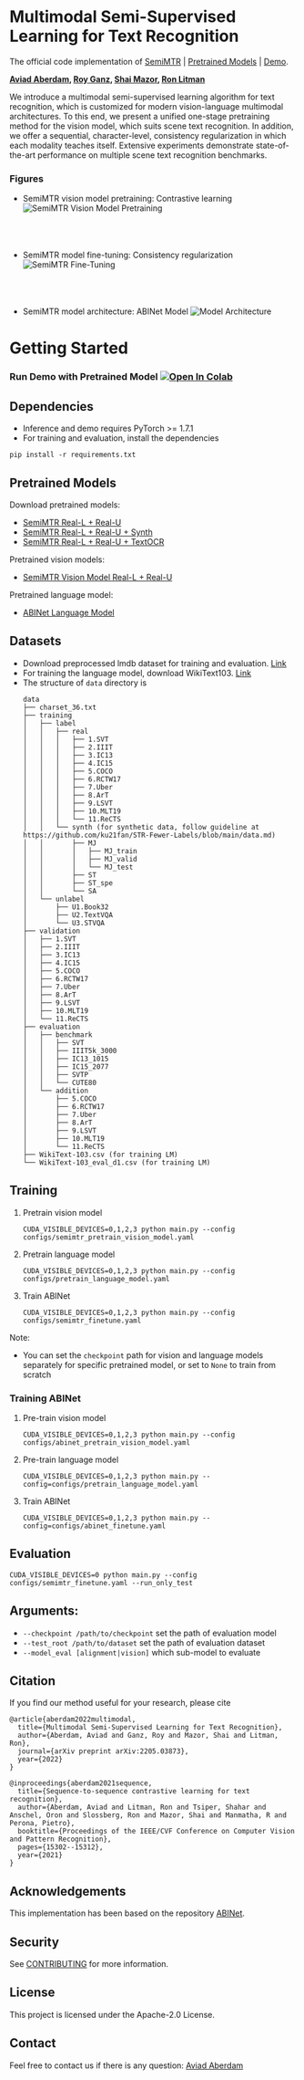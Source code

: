 # Multimodal Semi-Supervised Learning for Text Recognition

The official code implementation of [SemiMTR](https://arxiv.org/pdf/2205.03873)
| [Pretrained Models](#Pretrained-Models) | [Demo](#demo).

**[Aviad Aberdam](https://sites.google.com/view/aviad-aberdam/home),
[Roy Ganz](https://il.linkedin.com/in/roy-ganz-270592),
[Shai Mazor](https://il.linkedin.com/in/shai-mazor-529771b),
[Ron Litman](https://scholar.google.com/citations?hl=iw&user=69GY5dEAAAAJ)**

We introduce a multimodal semi-supervised learning algorithm for text recognition, which is customized for modern
vision-language multimodal architectures. To this end, we present a unified one-stage pretraining method for the vision
model, which suits scene text recognition. In addition, we offer a sequential, character-level, consistency
regularization in which each modality teaches itself. Extensive experiments demonstrate state-of-the-art performance on
multiple scene text recognition benchmarks.

### Figures

- SemiMTR vision model pretraining: Contrastive learning
  ![SemiMTR Vision Model Pretraining](figures/semimtr_vision_pretraining.svg)
  <br/><br/><br/><br/>

- SemiMTR model fine-tuning: Consistency regularization
  ![SemiMTR Fine-Tuning](figures/semimtr_cosistency_regularization.svg)
  <br/><br/><br/><br/>

- SemiMTR model architecture: ABINet Model
  ![Model Architecture](figures/abinet_model_architecture.svg)

# Getting Started

<h3 id="demo"> 
    Run Demo with Pretrained Model 
    <a 
    href="https://colab.research.google.com/github/amazon-research/semimtr-text-recognition/blob/master/notebook_demo.ipynb" target="_parent">
    <img src="https://colab.research.google.com/assets/colab-badge.svg" alt="Open In Colab"/>
    </a> 
</h3>

## Dependencies

- Inference and demo requires PyTorch >= 1.7.1
- For training and evaluation, install the dependencies

```
pip install -r requirements.txt
```

## Pretrained Models

Download pretrained models:

- [SemiMTR Real-L + Real-U](https://awscv-public-data.s3.us-west-2.amazonaws.com/semimtr/semimtr_real_l_and_u.pth)
- [SemiMTR Real-L + Real-U + Synth](https://awscv-public-data.s3.us-west-2.amazonaws.com/semimtr/semimtr_real_l_and_u_and_synth.pth)
- [SemiMTR Real-L + Real-U + TextOCR](https://awscv-public-data.s3.us-west-2.amazonaws.com/semimtr/semimtr_real_l_and_u_and_textocr.pth)

Pretrained vision models:

- [SemiMTR Vision Model Real-L + Real-U](https://awscv-public-data.s3.us-west-2.amazonaws.com/semimtr/semimtr_vision_model_real_l_and_u.pth)

Pretrained language model:

- [ABINet Language Model](https://awscv-public-data.s3.us-west-2.amazonaws.com/semimtr/abinet_language_model.pth)

## Datasets

- Download preprocessed lmdb dataset for training and
  evaluation.  [Link](https://github.com/ku21fan/STR-Fewer-Labels/blob/main/data.md#download-preprocessed-lmdb-dataset-for-traininig-and-evaluation)
- For training the language model, download WikiText103. [Link](https://github.com/FangShancheng/ABINet#datasets)
- The structure of `data` directory is
    ```
    data
    ├── charset_36.txt
    ├── training
    │   ├── label
    │   │   ├── real
    │   │   │   ├── 1.SVT
    │   │   │   ├── 2.IIIT
    │   │   │   ├── 3.IC13
    │   │   │   ├── 4.IC15
    │   │   │   ├── 5.COCO
    │   │   │   ├── 6.RCTW17
    │   │   │   ├── 7.Uber
    │   │   │   ├── 8.ArT
    │   │   │   ├── 9.LSVT
    │   │   │   ├── 10.MLT19
    │   │   │   └── 11.ReCTS
    │   │   └── synth (for synthetic data, follow guideline at https://github.com/ku21fan/STR-Fewer-Labels/blob/main/data.md)
    │   │       ├── MJ
    │   │       │   ├── MJ_train
    │   │       │   ├── MJ_valid
    │   │       │   └── MJ_test
    │   │       ├── ST
    │   │       ├── ST_spe
    │   │       └── SA
    │   └── unlabel
    │       ├── U1.Book32
    │       ├── U2.TextVQA
    │       └── U3.STVQA
    ├── validation
    │   ├── 1.SVT
    │   ├── 2.IIIT
    │   ├── 3.IC13
    │   ├── 4.IC15
    │   ├── 5.COCO
    │   ├── 6.RCTW17
    │   ├── 7.Uber
    │   ├── 8.ArT
    │   ├── 9.LSVT
    │   ├── 10.MLT19
    │   └── 11.ReCTS
    ├── evaluation
    │   ├── benchmark
    │   │   ├── SVT
    │   │   ├── IIIT5k_3000
    │   │   ├── IC13_1015
    │   │   ├── IC15_2077
    │   │   ├── SVTP
    │   │   └── CUTE80
    │   └── addition
    │       ├── 5.COCO
    │       ├── 6.RCTW17
    │       ├── 7.Uber
    │       ├── 8.ArT
    │       ├── 9.LSVT
    │       ├── 10.MLT19
    │       └── 11.ReCTS 
    ├── WikiText-103.csv (for training LM)
    └── WikiText-103_eval_d1.csv (for training LM)
    ```

## Training

1. Pretrain vision model
    ```
    CUDA_VISIBLE_DEVICES=0,1,2,3 python main.py --config configs/semimtr_pretrain_vision_model.yaml
    ```
2. Pretrain language model
    ```
    CUDA_VISIBLE_DEVICES=0,1,2,3 python main.py --config configs/pretrain_language_model.yaml
    ```
3. Train ABINet
    ```
    CUDA_VISIBLE_DEVICES=0,1,2,3 python main.py --config configs/semimtr_finetune.yaml
    ```

Note:

- You can set the `checkpoint` path for vision and language models separately for specific pretrained model, or set
  to `None` to train from scratch

### Training ABINet

1. Pre-train vision model
    ```
    CUDA_VISIBLE_DEVICES=0,1,2,3 python main.py --config configs/abinet_pretrain_vision_model.yaml
    ```
2. Pre-train language model
    ```
    CUDA_VISIBLE_DEVICES=0,1,2,3 python main.py --config=configs/pretrain_language_model.yaml
    ```
3. Train ABINet
    ```
    CUDA_VISIBLE_DEVICES=0,1,2,3 python main.py --config=configs/abinet_finetune.yaml
    ```

## Evaluation

```
CUDA_VISIBLE_DEVICES=0 python main.py --config configs/semimtr_finetune.yaml --run_only_test
```

## Arguments:

- `--checkpoint /path/to/checkpoint` set the path of evaluation model
- `--test_root /path/to/dataset` set the path of evaluation dataset
- `--model_eval [alignment|vision]` which sub-model to evaluate

## Citation

If you find our method useful for your research, please cite

```
@article{aberdam2022multimodal,
  title={Multimodal Semi-Supervised Learning for Text Recognition},
  author={Aberdam, Aviad and Ganz, Roy and Mazor, Shai and Litman, Ron},
  journal={arXiv preprint arXiv:2205.03873},
  year={2022}
}

@inproceedings{aberdam2021sequence,
  title={Sequence-to-sequence contrastive learning for text recognition},
  author={Aberdam, Aviad and Litman, Ron and Tsiper, Shahar and Anschel, Oron and Slossberg, Ron and Mazor, Shai and Manmatha, R and Perona, Pietro},
  booktitle={Proceedings of the IEEE/CVF Conference on Computer Vision and Pattern Recognition},
  pages={15302--15312},
  year={2021}
}
 ```

## Acknowledgements

This implementation has been based on the repository [ABINet](https://github.com/FangShancheng/ABINet).

## Security

See [CONTRIBUTING](CONTRIBUTING.md#security-issue-notifications) for more information.

## License

This project is licensed under the Apache-2.0 License.

## Contact

Feel free to contact us if there is any question: [Aviad Aberdam](mailto:aaberdam@amazon.com?subject=[GitHub-SemiMTR])
